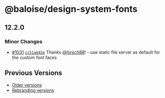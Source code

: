 # @baloise/design-system-fonts

## 12.2.0

### Minor Changes

- [#1031](https://github.com/baloise-incubator/design-system/pull/1031) [`cc51ab42e`](https://github.com/baloise-incubator/design-system/commit/cc51ab42ef8601929612ca9fd6af5b096b27c500) Thanks [@hirsch88](https://github.com/hirsch88)! - use static file server as default for the custom font faces

## Previous Versions

- [Older versions](https://github.com/baloise-incubator/design-system/blob/next/CHANGELOG_v12.md)
- [Rebranding versions](https://github.com/baloise-incubator/design-system/blob/next/CHANGELOG_NEXT.md)

